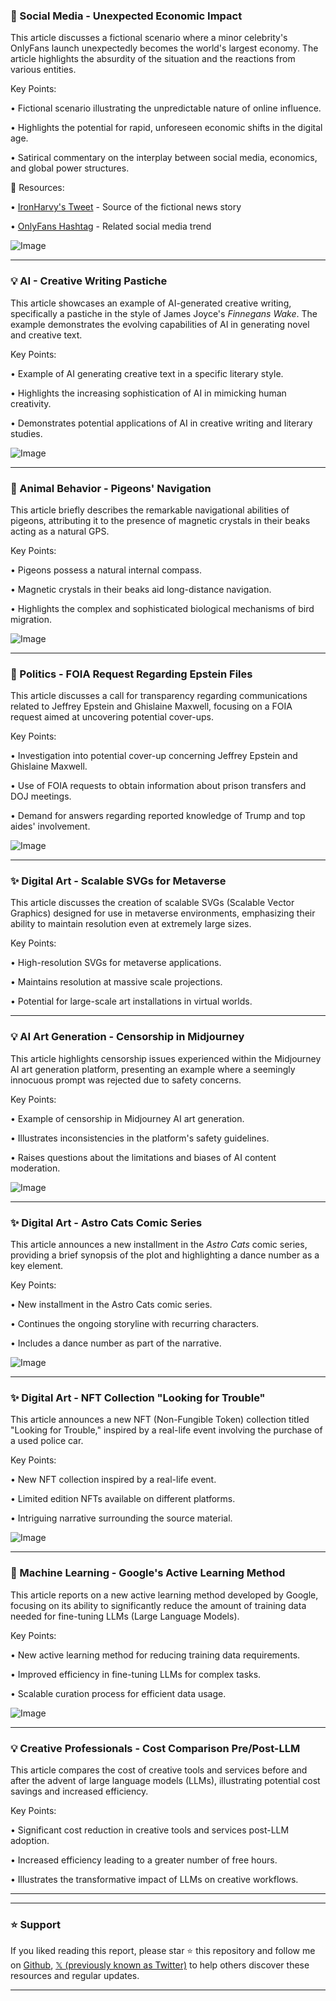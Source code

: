 ### 🤖 Social Media - Unexpected Economic Impact

This article discusses a fictional scenario where a minor celebrity's OnlyFans launch unexpectedly becomes the world's largest economy.  The article highlights the absurdity of the situation and the reactions from various entities.

Key Points:

• Fictional scenario illustrating the unpredictable nature of online influence.


•  Highlights the potential for rapid, unforeseen economic shifts in the digital age.


• Satirical commentary on the interplay between social media, economics, and global power structures.


🔗 Resources:

• [IronHarvy's Tweet](https://x.com/IronHarvy/status/1953997967557636390) - Source of the fictional news story

• [OnlyFans Hashtag](https://x.com/hashtag/OnlyFans?src=hashtag_click) - Related social media trend

![Image](https://pbs.twimg.com/media/Gx3-Ug9bsAYSvlK?format=jpg&name=small)


---
### 💡 AI - Creative Writing Pastiche

This article showcases an example of AI-generated creative writing, specifically a pastiche in the style of James Joyce's *Finnegans Wake*. The example demonstrates the evolving capabilities of AI in generating novel and creative text.

Key Points:

• Example of AI generating creative text in a specific literary style.


• Highlights the increasing sophistication of AI in mimicking human creativity.


• Demonstrates potential applications of AI in creative writing and literary studies.


![Image](https://pbs.twimg.com/media/Gx1xHwEW0AA8ZKh?format=png&name=small)


---
### 🤖 Animal Behavior - Pigeons' Navigation

This article briefly describes the remarkable navigational abilities of pigeons, attributing it to the presence of magnetic crystals in their beaks acting as a natural GPS.

Key Points:

• Pigeons possess a natural internal compass.


• Magnetic crystals in their beaks aid long-distance navigation.


•  Highlights the complex and sophisticated biological mechanisms of bird migration.


![Image](https://pbs.twimg.com/media/Gx0WsufXIAAdAD6?format=jpg&name=small)


---
### 🤖 Politics - FOIA Request Regarding Epstein Files

This article discusses a call for transparency regarding communications related to Jeffrey Epstein and Ghislaine Maxwell, focusing on a FOIA request aimed at uncovering potential cover-ups.

Key Points:

• Investigation into potential cover-up concerning Jeffrey Epstein and Ghislaine Maxwell.


•  Use of FOIA requests to obtain information about prison transfers and DOJ meetings.


•  Demand for answers regarding reported knowledge of Trump and top aides' involvement.


![Image](https://pbs.twimg.com/media/Gx23-y8WsAAW0PI?format=png&name=small)


---
### ✨ Digital Art - Scalable SVGs for Metaverse

This article discusses the creation of scalable SVGs (Scalable Vector Graphics) designed for use in metaverse environments, emphasizing their ability to maintain resolution even at extremely large sizes.

Key Points:

• High-resolution SVGs for metaverse applications.


•  Maintains resolution at massive scale projections.


•  Potential for large-scale art installations in virtual worlds.


---
### 💡 AI Art Generation - Censorship in Midjourney

This article highlights censorship issues experienced within the Midjourney AI art generation platform, presenting an example where a seemingly innocuous prompt was rejected due to safety concerns.

Key Points:

• Example of censorship in Midjourney AI art generation.


•  Illustrates inconsistencies in the platform's safety guidelines.


•  Raises questions about the limitations and biases of AI content moderation.


![Image](https://pbs.twimg.com/media/Gx3x-R3awAArKOP?format=jpg&name=small)


---
### ✨  Digital Art - Astro Cats Comic Series

This article announces a new installment in the *Astro Cats* comic series, providing a brief synopsis of the plot and highlighting a dance number as a key element.

Key Points:

•  New installment in the Astro Cats comic series.


•  Continues the ongoing storyline with recurring characters.


•  Includes a dance number as part of the narrative.


![Image](https://pbs.twimg.com/amplify_video_thumb/1953818961352826880/img/qa-sbT6WNaFEGBfT.jpg)


---
### ✨ Digital Art - NFT Collection "Looking for Trouble"

This article announces a new NFT (Non-Fungible Token) collection titled "Looking for Trouble," inspired by a real-life event involving the purchase of a used police car.

Key Points:

• New NFT collection inspired by a real-life event.


•  Limited edition NFTs available on different platforms.


•  Intriguing narrative surrounding the source material.


![Image](https://pbs.twimg.com/media/Gx3johKbcAAEmaH?format=jpg&name=900x900)


---
### 🤖 Machine Learning - Google's Active Learning Method

This article reports on a new active learning method developed by Google, focusing on its ability to significantly reduce the amount of training data needed for fine-tuning LLMs (Large Language Models).

Key Points:

•  New active learning method for reducing training data requirements.


•  Improved efficiency in fine-tuning LLMs for complex tasks.


•  Scalable curation process for efficient data usage.


![Image](https://pbs.twimg.com/media/Gxx4xl6WcAAIwRA?format=jpg&name=small)


---
### 💡 Creative Professionals - Cost Comparison Pre/Post-LLM

This article compares the cost of creative tools and services before and after the advent of large language models (LLMs), illustrating potential cost savings and increased efficiency.

Key Points:

•  Significant cost reduction in creative tools and services post-LLM adoption.


•  Increased efficiency leading to a greater number of free hours.


•  Illustrates the transformative impact of LLMs on creative workflows.


---


---

### ⭐️ Support

If you liked reading this report, please star ⭐️ this repository and follow me on [Github](https://github.com/Drix10), [𝕏 (previously known as Twitter)](https://x.com/DRIX_10_) to help others discover these resources and regular updates.

---